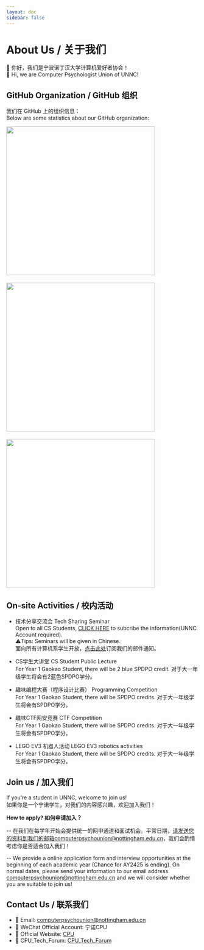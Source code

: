 ```yaml
---
layout: doc
sidebar: false
---
```


# About Us / 关于我们

👋 你好，我们是宁波诺丁汉大学计算机爱好者协会！  
👋 Hi, we are Computer Psychologist Union of UNNC!

## GitHub Organization / GitHub 组织

我们在 GitHub 上的组织信息：  
Below are some statistics about our GitHub organization:

<div style="display: flex; flex-wrap: wrap; gap: 20px;">
  <img width="390" src="https://gist.githubusercontent.com/Pleasurecruise/7161f719beaa843297060a8c5b4b96a2/raw/base.svg">
  <img width="390" src="https://gist.githubusercontent.com/Pleasurecruise/7161f719beaa843297060a8c5b4b96a2/raw/mostused.svg">
  <img width="390" src="https://gist.githubusercontent.com/Pleasurecruise/7161f719beaa843297060a8c5b4b96a2/raw/people.svg">
</div>

## On-site Activities / 校内活动

- 技术分享交流会 Tech Sharing Seminar   
  Open to all CS Students, [CLICK HERE](https://forms.office.com/r/iU3z5BhiBf) to subcribe the information(UNNC Account required).  
  ⚠️Tips: Seminars will be given in Chinese.  
  面向所有计算机系学生开放，[点击此处](https://forms.office.com/r/iU3z5BhiBf)订阅我们的邮件通知。

- CS学生大讲堂 CS Student Public Lecture  
  For Year 1 Gaokao Student, there will be 2 blue SPDPO credit. 对于大一年级学生将会有2蓝色SPDPO学分。

- 趣味编程大赛（程序设计比赛） Programming Competition  
  For Year 1 Gaokao Student, there will be SPDPO credits. 对于大一年级学生将会有SPDPO学分。

- 趣味CTF网安竞赛 CTF Competition  
  For Year 1 Gaokao Student, there will be SPDPO credits. 对于大一年级学生将会有SPDPO学分。

- LEGO EV3 机器人活动 LEGO EV3 robotics activities  
  For Year 1 Gaokao Student, there will be SPDPO credits. 对于大一年级学生将会有SPDPO学分。

## Join us / 加入我们

If you’re a student in UNNC, welcome to join us!  
如果你是一个宁诺学生，对我们的内容感兴趣，欢迎加入我们！

**How to apply? 如何申请加入？**

-- 在我们在每学年开始会提供统一的网申通道和面试机会。平常日期，请发送您的资料到我们的邮箱computerpsychounion@nottingham.edu.cn，我们会酌情考虑你是否适合加入我们！  

-- We provide a online application form and interview opportunities at the beginning of each academic year (Chance for AY2425 is ending). On normal dates, please send your information to our email address computerpsychounion@nottingham.edu.cn and we will consider whether you are suitable to join us!

## Contact Us / 联系我们

- 📮 Email: computerpsychounion@nottingham.edu.cn
- 📱 WeChat Official Account: 宁诺CPU
- 💬 Official Website: [CPU](https://comppsyunion.github.io/.github/)
- 📌 CPU_Tech_Forum: [CPU_Tech_Forum](https://comppsyunion.github.io/CPU_Tech_Forum/)
